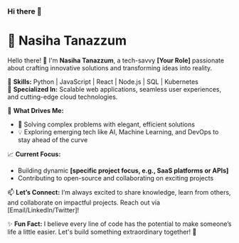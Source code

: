 ### Hi there 👋
# 🌟 Nasiha Tanazzum  

Hello there! 👋 I'm **Nasiha Tanazzum**, a tech-savvy **[Your Role]** passionate about crafting innovative solutions and transforming ideas into reality.  

🔧 **Skills:** Python | JavaScript | React | Node.js | SQL | Kubernetes  
🚀 **Specialized In:** Scalable web applications, seamless user experiences, and cutting-edge cloud technologies.  

🌟 **What Drives Me:**  
- 🧩 Solving complex problems with elegant, efficient solutions  
- 💡 Exploring emerging tech like AI, Machine Learning, and DevOps to stay ahead of the curve  

📈 **Current Focus:**  
- Building dynamic **[specific project focus, e.g., SaaS platforms or APIs]**  
- Contributing to open-source and collaborating on exciting projects  

📫 **Let’s Connect:** I’m always excited to share knowledge, learn from others, and collaborate on impactful projects. Reach out via [Email/LinkedIn/Twitter]!  

✨ **Fun Fact:** I believe every line of code has the potential to make someone’s life a little easier. Let's build something extraordinary together! 🚀  

<!--
**Tanaz525/Tanaz525** is a ✨ _special_ ✨ repository because its `README.md` (this file) appears on your GitHub profile.

Here are some ideas to get you started:

- 🔭 I’m currently working on ...
- 🌱 I’m currently learning ...
- 👯 I’m looking to collaborate on ...
- 🤔 I’m looking for help with ...
- 💬 Ask me about ...
- 📫 How to reach me: ...
- 😄 Pronouns: ...
- ⚡ Fun fact: ...
-->
